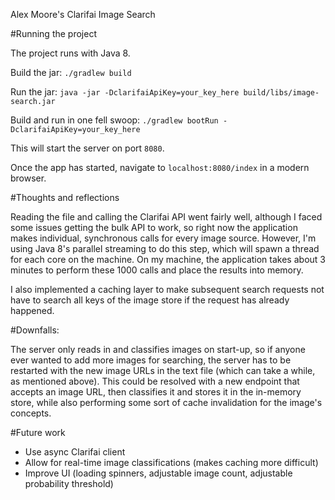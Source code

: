 Alex Moore's Clarifai Image Search

#Running the project

The project runs with Java 8.

Build the jar: `./gradlew build`

Run the jar: `java -jar -DclarifaiApiKey=your_key_here build/libs/image-search.jar`

Build and run in one fell swoop: `./gradlew bootRun -DclarifaiApiKey=your_key_here`

This will start the server on port `8080`.

Once the app has started, navigate to `localhost:8080/index` in a modern browser.


#Thoughts and reflections

Reading the file and calling the Clarifai API went fairly well, although I faced some issues getting
the bulk API to work, so right now the application makes individual, synchronous calls for every image source.
However, I'm using Java 8's parallel streaming to do this step, which will spawn a thread for each core on the
machine. On my machine, the application takes about 3 minutes to perform these 1000 calls and place the
results into memory.

I also implemented a caching layer to make subsequent search requests not have to search all keys of the
image store if the request has already happened.


#Downfalls:

The server only reads in and classifies images on start-up, so if anyone ever wanted to add more images for searching,
the server has to be restarted with the new image URLs in the text file (which can take a while, as mentioned above).
This could be resolved with a new endpoint that accepts an image URL, then classifies it and stores it in the in-memory
store, while also performing some sort of cache invalidation for the image's concepts.


#Future work

- Use async Clarifai client
- Allow for real-time image classifications (makes caching more difficult)
- Improve UI (loading spinners, adjustable image count, adjustable probability threshold)